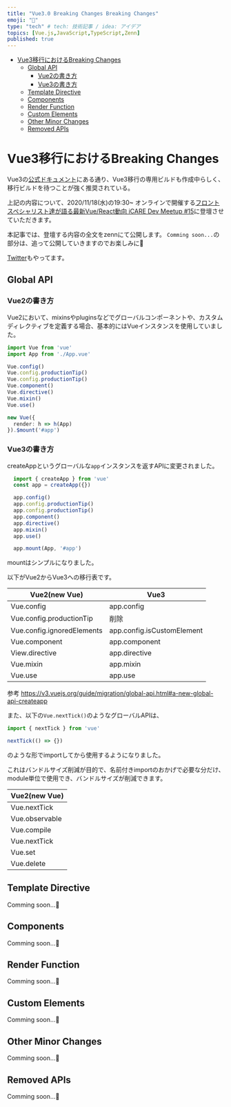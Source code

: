 ```yaml
---
title: "Vue3.0 Breaking Changes Breaking Changes"
emoji: "🚀"
type: "tech" # tech: 技術記事 / idea: アイデア
topics: [Vue.js,JavaScript,TypeScript,Zenn]
published: true
---
```



<!-- @import "[TOC]" {cmd="toc" depthFrom=1 depthTo=6 orderedList=false} -->

<!-- code_chunk_output -->

- [Vue3移行におけるBreaking Changes](#vue3移行におけるbreaking-changes)
  - [Global API](#global-api)
    - [Vue2の書き方](#vue2の書き方)
    - [Vue3の書き方](#vue3の書き方)
  - [Template Directive](#template-directive)
  - [Components](#components)
  - [Render Function](#render-function)
  - [Custom Elements](#custom-elements)
  - [Other Minor Changes](#other-minor-changes)
  - [Removed APIs](#removed-apis)

<!-- /code_chunk_output -->


# Vue3移行におけるBreaking Changes
Vue3の[公式ドキュメント](https://v3.vuejs.org/guide/migration/introduction.html#notable-new-features)にある通り、Vue3移行の専用ビルドも作成中らしく、移行ビルドを待つことが強く推奨されている。

上記の内容について、2020/11/18(水)の19:30~ オンラインで開催する[フロントスペシャリスト達が語る最新Vue/React動向 iCARE Dev Meetup #15](https://icare.connpass.com/event/192817/)に登壇させていただきます。

本記事では、登壇する内容の全文をzennにて公開します。
`Comming soon...`の部分は、追って公開していきますのでお楽しみに🚀

[Twitter](https://twitter.com/watsuyo_2)もやってます。

## Global API
### Vue2の書き方
Vue2において、mixinsやpluginsなどでグローバルコンポーネントや、カスタムディレクティブを定義する場合、基本的にはVueインスタンスを使用していました。

```ts
import Vue from 'vue'
import App from './App.vue'

Vue.config()
Vue.config.productionTip()
Vue.config.productionTip()
Vue.component()
Vue.directive()
Vue.mixin()
Vue.use()

new Vue({
  render: h => h(App)
}).$mount('#app')
```

### Vue3の書き方

createAppというグローバルな`app`インスタンスを返すAPIに変更されました。

```ts
  import { createApp } from 'vue'
  const app = createApp({})

  app.config()
  app.config.productionTip()
  app.config.productionTip()
  app.component()
  app.directive()
  app.mixin()
  app.use()

  app.mount(App, '#app')
```

mountはシンプルになりました。

以下がVue2からVue3への移行表です。

| Vue2(new Vue)                    | Vue3                             |
| ---------------------------------------------------------- | ---------------------------------------------------------- |
| Vue.config                       | app.config                       |
| Vue.config.productionTip         | 削除
| Vue.config.ignoredElements       | app.config.isCustomElement       |
| Vue.component                    | app.component                    |
| View.directive                   | app.directive                    |
| Vue.mixin                        | app.mixin                        |
| Vue.use                          | app.use                          |

参考
https://v3.vuejs.org/guide/migration/global-api.html#a-new-global-api-createapp


また、以下の`Vue.nextTick()`のようなグローバルAPIは、
```ts
import { nextTick } from 'vue'

nextTick(() => {})
```
のような形でimportしてから使用するようになりました。

これはバンドルサイズ削減が目的で、名前付きimportのおかげで必要な分だけ、module単位で使用でき、バンドルサイズが削減できます。

| Vue2(new Vue)  |
| ---------------------------------------------------------------------------------------------------------- |
| Vue.nextTick   |
| Vue.observable |
| Vue.compile    |
| Vue.nextTick   |
| Vue.set        |
| Vue.delete     |

## Template Directive
Comming soon...🚀

## Components
Comming soon...🚀

## Render Function
Comming soon...🚀

## Custom Elements
Comming soon...🚀

## Other Minor Changes
Comming soon...🚀

## Removed APIs
Comming soon...🚀
